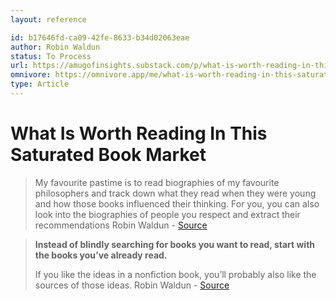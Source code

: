 ```yaml
---
layout: reference

id: b17646fd-ca09-42fe-8633-b34d02063eae
author: Robin Waldun
status: To Process
url: https://amugofinsights.substack.com/p/what-is-worth-reading-in-this-saturated
omnivore: https://omnivore.app/me/what-is-worth-reading-in-this-saturated-book-market-18a8fc403f8
type: Article
---
```

# What Is Worth Reading In This Saturated Book Market


> My favourite pastime is to read biographies of my favourite philosophers and track down what they read when they were young and how those books influenced their thinking. For you, you can also look into the biographies of people you respect and extract their recommendations 
> Robin Waldun - [Source](https://amugofinsights.substack.com/p/what-is-worth-reading-in-this-saturated) 


> **Instead of blindly searching for books you want to read, start with the books you’ve already read.** 
> 
> If you like the ideas in a nonfiction book, you’ll probably also like the sources of those ideas. 
> Robin Waldun - [Source](https://amugofinsights.substack.com/p/what-is-worth-reading-in-this-saturated) 